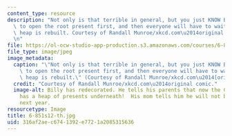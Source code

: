 ```yaml
---
content_type: resource
description: "Not only is that terrible in general, but you just KNOW Billy's going\
  \ to open the root present first, and then everyone will have to wait while the\
  \ heap is rebuilt. Courtesy of Randall Munroe/xkcd.com\u2014original comic.\r\n\r\
  \n"
file: https://ol-ocw-studio-app-production.s3.amazonaws.com/courses/6-851-advanced-data-structures-spring-2012/316af2aec6741392e7721a2085315636_6-851s12-th.jpg
file_type: image/jpeg
image_metadata:
  caption: "\"Not only is that terrible in general, but you just KNOW Billy's going\
    \ to open the root present first, and then everyone will have to wait while the\
    \ heap is rebuilt.\" (Courtesy of Randall Munroe/xkcd.com\u2014[original comic](http://xkcd.com/835/).)"
  credit: "Courtesy of Randall Munroe/xkcd.com\u2014original comic."
  image-alt: Billy has redecorated. He tells his parents that now the Christmas tree
    has a heap of presents underneath!  His mom tells him he will not be invited home
    next year.
resourcetype: Image
title: 6-851s12-th.jpg
uid: 316af2ae-c674-1392-e772-1a2085315636
---
```

